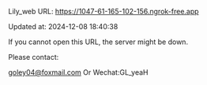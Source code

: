 Lily_web URL: https://1047-61-165-102-156.ngrok-free.app

Updated at: 2024-12-08 18:40:38

If you cannot open this URL, the server might be down.

Please contact: 

goley04@foxmail.com Or Wechat:GL_yeaH
